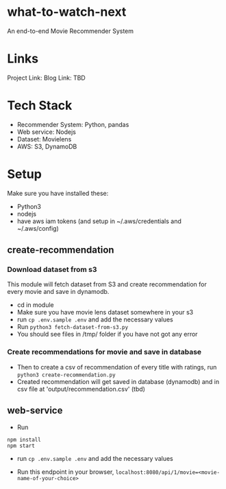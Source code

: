 # what-to-watch-next
An end-to-end Movie Recommender System

# Links

Project Link:
Blog Link: TBD

# Tech Stack

- Recommender System: Python, pandas
- Web service: Nodejs
- Dataset: Movielens
- AWS: S3, DynamoDB

# Setup

Make sure you have installed these:

- Python3
- nodejs
- have aws iam tokens (and setup in ~/.aws/credentials and ~/.aws/config)

## create-recommendation

### Download dataset from s3

This module will fetch dataset from S3 and create recommendation for every movie and save in dynamodb.

- cd in module
- Make sure you have movie lens dataset somewhere in your s3
- run `cp .env.sample .env` and add the necessary values
- Run `python3 fetch-dataset-from-s3.py`
- You should see files in /tmp/ folder if you have not got any error 

### Create recommendations for movie and save in database

- Then to create a csv of recommendation of every title with ratings, run `python3 create-recommendation.py`
- Created recommendation will get saved in database (dynamodb) and in csv file at 'output/recommendation.csv' (tbd)

## web-service

- Run 
```
npm install 
npm start
```

- run `cp .env.sample .env` and add the necessary values

- Run this endpoint in your browser, `localhost:8080/api/1/movie=<movie-name-of-your-choice>`